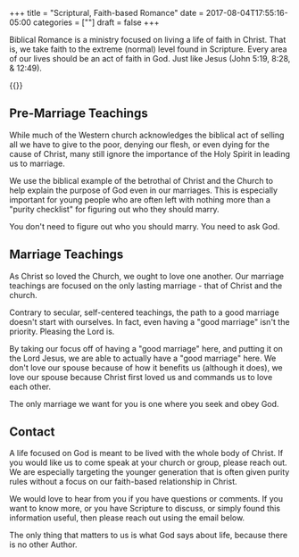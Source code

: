 +++
title = "Scriptural, Faith-based Romance"
date = 2017-08-04T17:55:16-05:00
categories = [""]
draft = false
+++

Biblical Romance is a ministry focused on living a life of faith in Christ. That is, we take faith to the extreme (normal) level found in Scripture. Every area of our lives should be an act of faith in God. Just like Jesus (John 5:19, 8:28, & 12:49).

{{<youtube MbZyYo7WlqA>}}

## Pre-Marriage Teachings

While much of the Western church acknowledges the biblical act of selling all we have to give to the poor, denying our flesh, or even dying for the cause of Christ, many still ignore the importance of the Holy Spirit in leading us to marriage.

We use the biblical example of the betrothal of Christ and the Church to help explain the purpose of God even in our marriages. This is especially important for young people who are often left with nothing more than a "purity checklist" for figuring out who they should marry.

You don't need to figure out who you should marry. You need to ask God.

## Marriage Teachings

As Christ so loved the Church, we ought to love one another. Our marriage teachings are focused on the only lasting marriage - that of Christ and the church.

Contrary to secular, self-centered teachings, the path to a good marriage doesn't start with ourselves. In fact, even having a "good marriage" isn't the priority. Pleasing the Lord is.

By taking our focus off of having a "good marriage" here, and putting it on the Lord Jesus, we are able to actually have a "good marriage" here. We don't love our spouse because of how it benefits us (although it does), we love our spouse because Christ first loved us and commands us to love each other.

The only marriage we want for you is one where you seek and obey God.

## Contact

A life focused on God is meant to be lived with the whole body of Christ. If you would like us to come speak at your church or group, please reach out. We are especially targeting the younger generation that is often given purity rules without a focus on our faith-based relationship in Christ.

We would love to hear from you if you have questions or comments. If you want to know more, or you have Scripture to discuss, or simply found this information useful, then please reach out using the email below.

The only thing that matters to us is what God says about life, because there is no other Author.

<script type="text/javascript" language="javascript">
  // Email obfuscator script 2.1 by Tim Williams, University of Arizona
  // Random encryption key feature by Andrew Moulden, Site Engineering Ltd
  // This code is freeware provided these four comment lines remain intact
  // A wizard to generate this code is at http://www.jottings.com/obfuscator/
  {
    coded = "969P6GXPBCEXhGw@ZEX6P.GCE"
    key = "ELpHRUqruJ1Y9KnlC8c6x0QeVafNyM72BADgsmzhPj4GSTt5wbXWvo3IiFOdZk"
    shift=coded.length
    link=""
    for (i=0; i<coded.length; i++) {
      if (key.indexOf(coded.charAt(i))==-1) {
        ltr = coded.charAt(i)
        link += (ltr)
      }
      else {
        ltr = (key.indexOf(coded.charAt(i))-shift+key.length) % key.length
        link += (key.charAt(ltr))
      }
    }
    document.write(link)
  }
</script>
